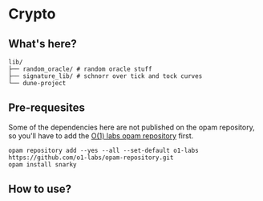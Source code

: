 # Crypto

## What's here?

```
lib/
├── random_oracle/ # random oracle stuff 
├── signature_lib/ # schnorr over tick and tock curves
└── dune-project
```

## Pre-requesites

Some of the dependencies here are not published on the opam repository, so you'll have to add the [O(1) labs opam repository](https://github.com/o1-labs/opam-repository) first.

```
opam repository add --yes --all --set-default o1-labs https://github.com/o1-labs/opam-repository.git
opam install snarky
```

## How to use?


